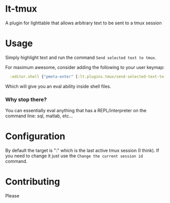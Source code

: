 # lt-tmux

A plugin for lighttable that allows arbitrary text to be sent
to a tmux session

# Usage

Simply highlight text and run the command `Send selected text to tmux`.

For maximum awesome, consider adding the following to your user keymap:
```clojure
  :editor.shell {"pmeta-enter" [:lt.plugins.tmux/send-selected-text-to-tmux]}
```

Which will give you an eval ability inside shell files.

### Why stop there?

You can essentially eval anything that has a REPL/interpreter on the command line: sql, matlab, etc...

# Configuration

By default the target is ":" which is the last active tmux session (I think).
If you need to change it just use the `Change the current session id` command.

# Contributing
Please
